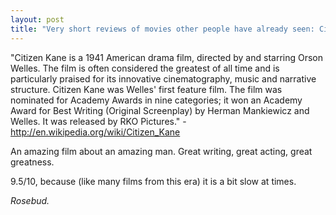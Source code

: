 ```yaml
---
layout: post
title: "Very short reviews of movies other people have already seen: Citizen Kane [1941]"
---
```


"Citizen Kane is a 1941 American drama film, directed by and starring Orson Welles. The film is often considered the greatest of all time and is particularly praised for its innovative cinematography, music and narrative structure. Citizen Kane was Welles' first feature film. The film was nominated for Academy Awards in nine categories; it won an Academy Award for Best Writing (Original Screenplay) by Herman Mankiewicz and Welles. It was released by RKO Pictures." - http://en.wikipedia.org/wiki/Citizen_Kane 

An amazing film about an amazing man. Great writing, great acting, great greatness. 

9.5/10, because (like many films from this era) it is a bit slow at times. 

*Rosebud.*
